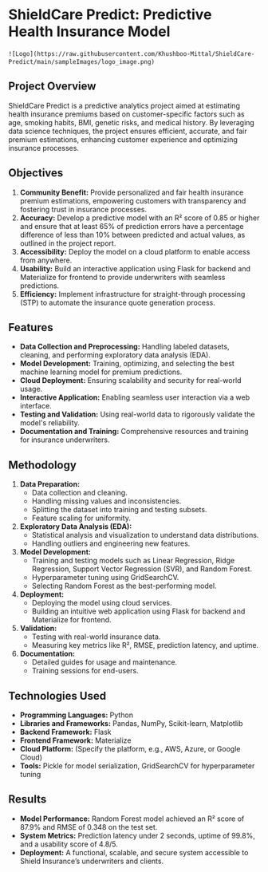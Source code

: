 # ShieldCare Predict: Predictive Health Insurance Model 

    ![Logo](https://raw.githubusercontent.com/Khushboo-Mittal/ShieldCare-Predict/main/sampleImages/logo_image.png)


## Project Overview

ShieldCare Predict is a predictive analytics project aimed at estimating health insurance premiums based on customer-specific factors such as age, smoking habits, BMI, genetic risks, and medical history. By leveraging data science techniques, the project ensures efficient, accurate, and fair premium estimations, enhancing customer experience and optimizing insurance processes.

## Objectives

1. **Community Benefit:** Provide personalized and fair health insurance premium estimations, empowering customers with transparency and fostering trust in insurance processes.
2. **Accuracy:** Develop a predictive model with an R² score of 0.85 or higher and ensure that at least 65% of prediction errors have a percentage difference of less than 10% between predicted and actual values, as outlined in the project report.
3. **Accessibility:** Deploy the model on a cloud platform to enable access from anywhere.
4. **Usability:** Build an interactive application using Flask for backend and Materialize for frontend to provide underwriters with seamless predictions.
5. **Efficiency:** Implement infrastructure for straight-through processing (STP) to automate the insurance quote generation process.

## Features

* **Data Collection and Preprocessing:** Handling labeled datasets, cleaning, and performing exploratory data analysis (EDA).
* **Model Development:** Training, optimizing, and selecting the best machine learning model for premium predictions.
* **Cloud Deployment:** Ensuring scalability and security for real-world usage.
* **Interactive Application:** Enabling seamless user interaction via a web interface.
* **Testing and Validation:** Using real-world data to rigorously validate the model's reliability.
* **Documentation and Training:** Comprehensive resources and training for insurance underwriters.

## Methodology

1. **Data Preparation:**
   * Data collection and cleaning.
   * Handling missing values and inconsistencies.
   * Splitting the dataset into training and testing subsets.
   * Feature scaling for uniformity.
2. **Exploratory Data Analysis (EDA):**
   * Statistical analysis and visualization to understand data distributions.
   * Handling outliers and engineering new features.
3. **Model Development:**
   * Training and testing models such as Linear Regression, Ridge Regression, Support Vector Regression (SVR), and Random Forest.
   * Hyperparameter tuning using GridSearchCV.
   * Selecting Random Forest as the best-performing model.
4. **Deployment:**
   * Deploying the model using cloud services.
   * Building an intuitive web application using Flask for backend and Materialize for frontend.
5. **Validation:**
   * Testing with real-world insurance data.
   * Measuring key metrics like R², RMSE, prediction latency, and uptime.
6. **Documentation:**
   * Detailed guides for usage and maintenance.
   * Training sessions for end-users.

## Technologies Used

* **Programming Languages:** Python
* **Libraries and Frameworks:** Pandas, NumPy, Scikit-learn, Matplotlib
* **Backend Framework:** Flask
* **Frontend Framework:** Materialize
* **Cloud Platform:** (Specify the platform, e.g., AWS, Azure, or Google Cloud)
* **Tools:** Pickle for model serialization, GridSearchCV for hyperparameter tuning

## Results

* **Model Performance:** Random Forest model achieved an R² score of 87.9% and RMSE of 0.348 on the test set.
* **System Metrics:** Prediction latency under 2 seconds, uptime of 99.8%, and a usability score of 4.8/5.
* **Deployment:** A functional, scalable, and secure system accessible to Shield Insurance’s underwriters and clients.
